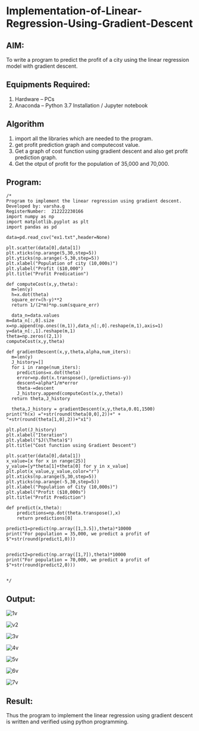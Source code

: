 # Implementation-of-Linear-Regression-Using-Gradient-Descent

## AIM:
To write a program to predict the profit of a city using the linear regression model with gradient descent.

## Equipments Required:
1. Hardware – PCs
2. Anaconda – Python 3.7 Installation / Jupyter notebook

## Algorithm
1. import all the libraries which are needed to the program.
2. get profit prediction graph and computecost value.
3. Get a graph of cost function using gradient descent and also get profit prediction graph.
4. Get the otput of profit for the population of 35,000 and 70,000.
## Program:
```
/*
Program to implement the linear regression using gradient descent.
Developed by: varsha.g
RegisterNumber:  212222230166
import numpy as np
import matplotlib.pyplot as plt
import pandas as pd

data=pd.read_csv("ex1.txt",header=None)

plt.scatter(data[0],data[1])
plt.xticks(np.arange(5,30,step=5))
plt.yticks(np.arange(-5,30,step=5))
plt.xlabel("Population of city (10,000s)")
plt.ylabel("Profit ($10,000")
plt.title("Profit Predication")

def computeCost(x,y,theta):
  m=len(y)
  h=x.dot(theta)
  square_err=(h-y)**2
  return 1/(2*m)*np.sum(square_err)
  
  data_n=data.values
m=data_n[:,0].size
x=np.append(np.ones((m,1)),data_n[:,0].reshape(m,1),axis=1)
y=data_n[:,1].reshape(m,1)
theta=np.zeros((2,1))
computeCost(x,y,theta)

def gradientDescent(x,y,theta,alpha,num_iters):
  m=len(y)
  J_history=[]
  for i in range(num_iters):
    predictions=x.dot(theta)
    error=np.dot(x.transpose(),(predictions-y))
    descent=alpha*1/m*error
    theta-=descent
    J_history.append(computeCost(x,y,theta))
  return theta,J_history
  
  theta,J_history = gradientDescent(x,y,theta,0.01,1500)
print("h(x) ="+str(round(theta[0,0],2))+" + "+str(round(theta[1,0],2))+"x1")

plt.plot(J_history)
plt.xlabel("Iteration")
plt.ylabel("$J(\Theta)$")
plt.title("Cost function using Gradient Descent")

plt.scatter(data[0],data[1])
x_value=[x for x in range(25)]
y_value=[y*theta[1]+theta[0] for y in x_value]
plt.plot(x_value,y_value,color="r")
plt.xticks(np.arange(5,30,step=5))
plt.yticks(np.arange(-5,30,step=5))
plt.xlabel("Population of City (10,000s)")
plt.ylabel("Profit ($10,000s")
plt.title("Profit Prediction")

def predict(x,theta):
    predictions=np.dot(theta.transpose(),x)
    return predictions[0]
    
predict1=predict(np.array([1,3.5]),theta)*10000
print("For population = 35,000, we predict a profit of $"+str(round(predict1,0)))


predict2=predict(np.array([1,7]),theta)*10000
print("For population = 70,000, we predict a profit of $"+str(round(predict2,0)))


*/
```

## Output:
![1v](https://user-images.githubusercontent.com/119288183/229331834-8e32bad6-bd6d-4609-961d-3c1e558f49a2.png)


![v2](https://user-images.githubusercontent.com/119288183/229331852-05d9c25b-8c33-4867-bca7-4a0ec6eaeb4d.png)


![3v](https://user-images.githubusercontent.com/119288183/229331861-61de58db-6a82-44a5-bcc4-ebb229277edf.png)


![4v](https://user-images.githubusercontent.com/119288183/229331870-b0b6431a-6a81-405e-8b9d-e51034138aae.png)


![5v](https://user-images.githubusercontent.com/119288183/229331879-6ac35049-de53-4d71-84bb-c48a1a1d206c.png)


![6v](https://user-images.githubusercontent.com/119288183/229331904-f024ec0e-ec5c-4311-b065-2d697700b7c8.png)


![7v](https://user-images.githubusercontent.com/119288183/229331917-c771a0b0-287a-427e-8ecf-bcb95677e460.png)



## Result:
Thus the program to implement the linear regression using gradient descent is written and verified using python programming.
